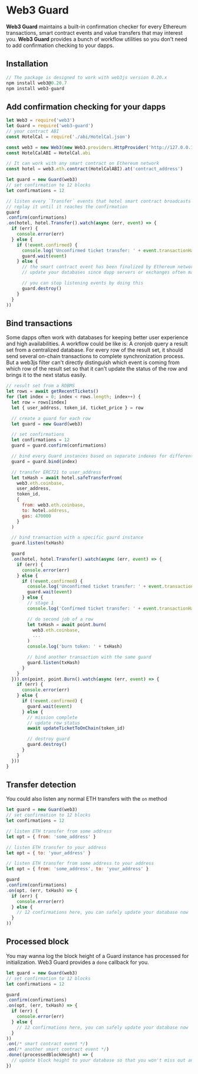 # Web3 Guard

**Web3 Guard** maintains a built-in confirmation checker for every Ethereum transactions, smart contract events and value transfers that may interest you. **Web3 Guard** provides a bunch of workflow utilities so you don't need to add confirmation checking to your dapps.

## Installation

```javascript
// The package is designed to work with web3js version 0.20.x
npm install web3@0.20.7
npm install web3-guard
```

## Add confirmation checking for your dapps

```javascript
let Web3 = require('web3')
let Guard = require('web3-guard')
// your contract ABI
const HotelCal = require('./abi/HotelCal.json')

const web3 = new Web3(new Web3.providers.HttpProvider('http://127.0.0.1:8545'))
const HotelCalABI = HotelCal.abi

// It can work with any smart contract on Ethereum network
const hotel = web3.eth.contract(HotelCalABI).at('contract_address')

let guard = new Guard(web3)
// set confirmation to 12 blocks
let confirmations = 12

// listen every `Transfer` events that hotel smart contract broadcasts
// replay it until it reaches the confirmation
guard
.confirm(confirmations)
.on(hotel, hotel.Transfer().watch(async (err, event) => {
  if (err) {
    console.error(err)
  } else {
    if (!event.confirmed) {
      console.log('Unconfirmed ticket transfer: ' + event.transactionHash)
      guard.wait(event)
    } else {
      // the smart contract event has been finalized by Ethereum network(12 confirmations)
      // update your databases since dapp servers or exchanges often maintain several centrailzed datbases for better performance and user expeirence

      // you can stop listening events by doing this
      guard.destroy()
    }
  }
))
```

## Bind transactions

Some dapps often work with databases for keeping better user experience and high availabilities. A workflow could be like is: A cronjob query a result set from a centralized database. For every row of the result set, it should send several on-chain transactions to complete synchronization process. But a web3js filter can't directly distinguish which event is coming from which row of the result set so that it can't update the status of the row and brings it to the next status easily.

```javascript
// result set from a RDBMS
let rows = await getRecentTickets()
for (let index = 0; index < rows.length; index++) {
  let row = rows[index]
  let { user_address, token_id, ticket_price } = row

  // create a guard for each row
  let guard = new Guard(web3)

  // set confirmations
  let confirmations = 12
  guard = guard.confirm(confirmations)

  // bind every Guard instances based on separate indexes for different row
  guard = guard.bind(index)

  // transfer ERC721 to user_address
  let txHash = await hotel.safeTransferFrom(
    web3.eth.coinbase,
    user_address,
    token_id,
    {
      from: web3.eth.coinbase,
      to: hotel.address,
      gas: 470000
    }
  )

  // bind transaction with a specific gaurd instance
  guard.listen(txHash)

  guard
  .on(hotel, hotel.Transfer().watch(async (err, event) => {
    if (err) {
      console.error(err)
    } else {
      if (!event.confirmed) {
        console.log('Unconfirmed ticket transfer: ' + event.transactionHash)
        guard.wait(event)
      } else {
        // stage 1
        console.log('Confirmed ticket transfer: ' + event.transactionHash)

        // do second job of a row
        let txHash = await point.burn(
          web3.eth.coinbase,
          ...
        )
        console.log('burn token: ' + txHash)

        // bind another transaction with the same guard
        guard.listen(txHash)
      }
    }
  })).on(point, point.Burn().watch(async (err, event) => {
    if (err) {
      console.error(err)
    } else {
      if (!event.confirmed) {
        guard.wait(event)
      } else {
        // mission complete
        // update row status
        await updateTicketToOnChain(token_id)

        // destroy guard
        guard.destroy()
      }
    }
  }))
}
```

## Transfer detection

You could also listen any normal ETH transfers with the `on` method

```javascript
let guard = new Guard(web3)
// set confirmation to 12 blocks
let confirmations = 12

// listen ETH transfer from some address
let opt = { from: 'some_address' }

// listen ETH transfer to your address
let opt = { to: 'your_address' }

// listen ETH transfer from some address to your address
let opt = { from: 'some_address', to: 'your_address' }

guard
.confirm(confirmations)
.on(opt, (err, txHash) => {
  if (err) {
    console.error(err)
  } else {
    // 12 confirmations here, you can safely update your database now
  }
))
```

## Processed block

You may wanna log the block height of a Guard instance has processed for initialization. Web3 Guard provides a `done` callback for you.

```javascript
let guard = new Guard(web3)
// set confirmation to 12 blocks
let confirmations = 12

guard
.confirm(confirmations)
.on(opt, (err, txHash) => {
  if (err) {
    console.error(err)
  } else {
    // 12 confirmations here, you can safely update your database now
  }
))
.on(/* smart contract event */)
.on(/* another smart contract event */)
.done((processedBlockHeight) => {
  // update block height to your database so that you won't miss out any confirmed event or ETH transfer of your dapp
})
```